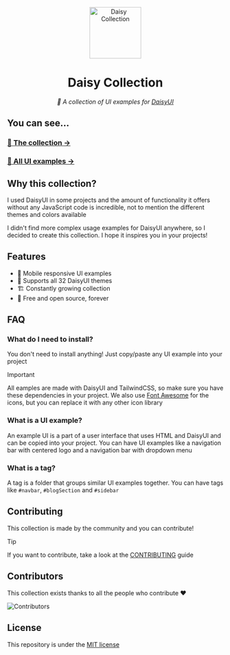 <div align="center">

<img alt="Daisy Collection" width="120" src="https://github.com/willpinha/daisy-catalog/assets/86596621/ee38de70-3564-4c55-af1f-e5f0d7c9092e" />

# Daisy Collection

*🌸 A collection of UI examples for [DaisyUI](https://github.com/saadeghi/daisyui)*

</div>

## You can see...

### [🌸 The collection →]()
### [🌸 All UI examples →]()

## Why this collection?

I used DaisyUI in some projects and the amount of functionality it offers without any JavaScript code is incredible, not to mention the different themes and
colors available

I didn't find more complex usage examples for DaisyUI anywhere, so I decided to create this collection. I hope it inspires you in your projects!

## Features

- 📱 Mobile responsive UI examples
- 🎨 Supports all 32 DaisyUI themes
- 🏗️ Constantly growing collection
- 📖 Free and open source, forever

## FAQ

### What do I need to install?

You don't need to install anything! Just copy/paste any UI example into your project

> [!IMPORTANT]
> All eamples are made with DaisyUI and TailwindCSS, so make sure you have these dependencies in your 
> project. We also use [Font Awesome](https://fontawesome.com) for the icons, but you can replace it 
> with any other icon library

### What is a UI example?

An example UI is a part of a user interface that uses HTML and DaisyUI and can be copied into your project. You can have UI examples like a
navigation bar with centered logo and a navigation bar with dropdown menu

### What is a tag?

A tag is a folder that groups similar UI examples together. You can have tags like `#navbar`, `#blogSection` and `#sidebar`

## Contributing

This collection is made by the community and you can contribute!

> [!TIP] 
> If you want to contribute, take a look at the [CONTRIBUTING](CONTRIBUTING.md) guide

## Contributors

This collection exists thanks to all the people who contribute ❤️

![Contributors](https://contrib.rocks/image?repo=willpinha/daisy-collection)

## License

This repository is under the [MIT license](LICENSE)
